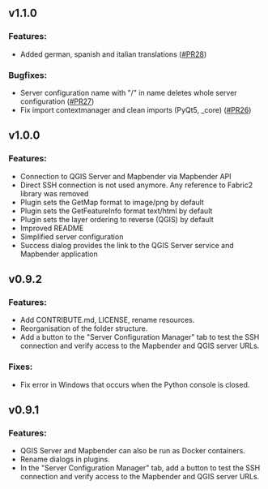 ## v1.1.0

### Features:
* Added german, spanish and italian translations ([#PR28](https://github.com/WhereGroup/qgis2mapbender/pull/28))

### Bugfixes:
* Server configuration name with "/" in name deletes whole server configuration ([#PR27](https://github.com/WhereGroup/qgis2mapbender/pull/27))
* Fix import contextmanager and clean imports (PyQt5, _core) ([#PR26](https://github.com/WhereGroup/qgis2mapbender/pull/26))

## v1.0.0

### Features:
* Connection to QGIS Server and Mapbender via Mapbender API
* Direct SSH connection is not used anymore. Any reference to Fabric2 library was removed
* Plugin sets the GetMap format to image/png by default
* Plugin sets the GetFeatureInfo format text/html by default
* Plugin sets the layer ordering to reverse (QGIS) by default
* Improved README
* Simplified server configuration 
* Success dialog provides the link to the QGIS Server service and Mapbender application


## v0.9.2

### Features:
* Add CONTRIBUTE.md, LICENSE, rename resources.
* Reorganisation of the folder structure.
* Add a button to the "Server Configuration Manager" tab to test the SSH connection and verify access to the Mapbender and QGIS server URLs.

### Fixes:
* Fix error in Windows that occurs when the Python console is closed.

## v0.9.1

### Features:
* QGIS Server and Mapbender can also be run as Docker containers.
* Rename dialogs in plugins.
* In the "Server Configuration Manager" tab, add a button to test the SSH connection and verify access to the Mapbender and QGIS server URLs.

